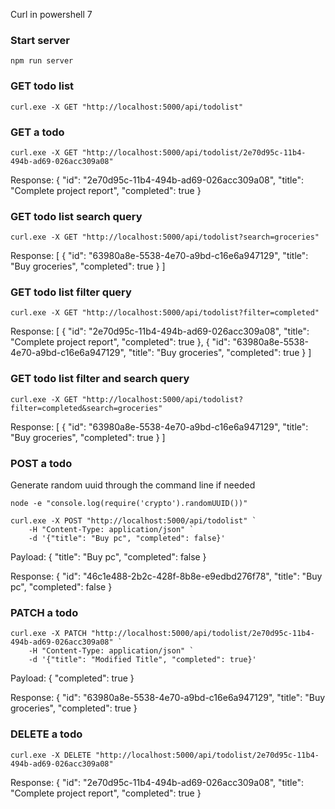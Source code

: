 Curl in powershell 7

### Start server
```
npm run server
```

### GET todo list
```
curl.exe -X GET "http://localhost:5000/api/todolist"
```

### GET a todo
```
curl.exe -X GET "http://localhost:5000/api/todolist/2e70d95c-11b4-494b-ad69-026acc309a08"
```

Response:
{
  "id": "2e70d95c-11b4-494b-ad69-026acc309a08",
  "title": "Complete project report",
  "completed": true
}

### GET todo list search query
```
curl.exe -X GET "http://localhost:5000/api/todolist?search=groceries"
```

Response:
[
  {
    "id": "63980a8e-5538-4e70-a9bd-c16e6a947129",
    "title": "Buy groceries",
    "completed": true
  }
]

### GET todo list filter query
```
curl.exe -X GET "http://localhost:5000/api/todolist?filter=completed"
```

Response:
[
  {
    "id": "2e70d95c-11b4-494b-ad69-026acc309a08",
    "title": "Complete project report",
    "completed": true
  },
  {
    "id": "63980a8e-5538-4e70-a9bd-c16e6a947129",
    "title": "Buy groceries",
    "completed": true
  }
]

### GET todo list filter and search query
```
curl.exe -X GET "http://localhost:5000/api/todolist?filter=completed&search=groceries"
```

Response:
[
  {
    "id": "63980a8e-5538-4e70-a9bd-c16e6a947129",
    "title": "Buy groceries",
    "completed": true
  }
]

### POST a todo
Generate random uuid through the command line if needed
```
node -e "console.log(require('crypto').randomUUID())"
```

```
curl.exe -X POST "http://localhost:5000/api/todolist" `
    -H "Content-Type: application/json" `
    -d '{"title": "Buy pc", "completed": false}'
```

Payload:
{
  "title": "Buy pc",
  "completed": false
}

Response:
{
  "id": "46c1e488-2b2c-428f-8b8e-e9edbd276f78",
  "title": "Buy pc",
  "completed": false
}

### PATCH a todo
```
curl.exe -X PATCH "http://localhost:5000/api/todolist/2e70d95c-11b4-494b-ad69-026acc309a08" `
    -H "Content-Type: application/json" `
    -d '{"title": "Modified Title", "completed": true}'
```

Payload:
{
  "completed": true
}

Response:
{
  "id": "63980a8e-5538-4e70-a9bd-c16e6a947129",
  "title": "Buy groceries",
  "completed": true
}

### DELETE a todo
```
curl.exe -X DELETE "http://localhost:5000/api/todolist/2e70d95c-11b4-494b-ad69-026acc309a08"
```

Response:
{
  "id": "2e70d95c-11b4-494b-ad69-026acc309a08",
  "title": "Complete project report",
  "completed": true
}
